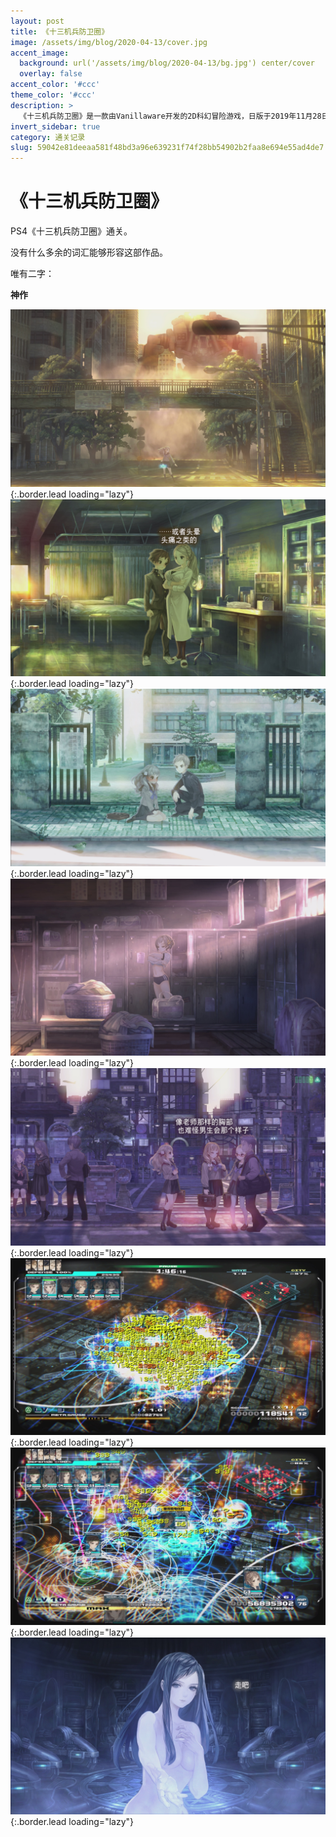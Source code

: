 ```yaml
---
layout: post
title: 《十三机兵防卫圈》
image: /assets/img/blog/2020-04-13/cover.jpg
accent_image: 
  background: url('/assets/img/blog/2020-04-13/bg.jpg') center/cover
  overlay: false
accent_color: '#ccc'
theme_color: '#ccc'
description: >
  《十三机兵防卫圈》是一款由Vanillaware开发的2D科幻冒险游戏，日版于2019年11月28日在PlayStation 4平台上发行。繁简中文版于2020年3月19日发售。通称“十三机兵”。 其获得2020年日本游戏大奖的优秀奖。
invert_sidebar: true
category: 通关记录
slug: 59042e81deeaa581f48bd3a96e639231f74f28bb54902b2faa8e694e55ad4de7
---
```


# 《十三机兵防卫圈》

PS4《十三机兵防卫圈》通关。

没有什么多余的词汇能够形容这部作品。

唯有二字：

**神作**

![](/assets/img/blog/2020-04-13/1.jpg){:.border.lead loading="lazy"}
![](/assets/img/blog/2020-04-13/2.jpg){:.border.lead loading="lazy"}
![](/assets/img/blog/2020-04-13/3.jpg){:.border.lead loading="lazy"}
![](/assets/img/blog/2020-04-13/4.jpg){:.border.lead loading="lazy"}
![](/assets/img/blog/2020-04-13/5.jpg){:.border.lead loading="lazy"}
![](/assets/img/blog/2020-04-13/6.jpg){:.border.lead loading="lazy"}
![](/assets/img/blog/2020-04-13/7.jpg){:.border.lead loading="lazy"}
![](/assets/img/blog/2020-04-13/8.jpg){:.border.lead loading="lazy"}